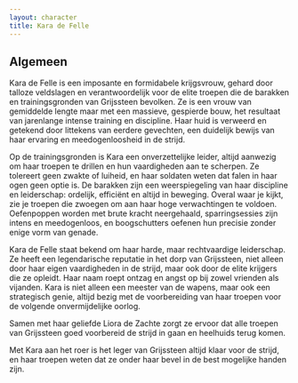 ```yaml
---
layout: character
title: Kara de Felle
---
```


## Algemeen
Kara de Felle is een imposante en formidabele krijgsvrouw, gehard door talloze veldslagen en verantwoordelijk voor de elite troepen die de barakken en trainingsgronden van Grijssteen bevolken. Ze is een vrouw van gemiddelde lengte maar met een massieve, gespierde bouw, het resultaat van jarenlange intense training en discipline. Haar huid is verweerd en getekend door littekens van eerdere gevechten, een duidelijk bewijs van haar ervaring en meedogenloosheid in de strijd.

Op de trainingsgronden is Kara een onverzettelijke leider, altijd aanwezig om haar troepen te drillen en hun vaardigheden aan te scherpen. Ze tolereert geen zwakte of luiheid, en haar soldaten weten dat falen in haar ogen geen optie is. De barakken zijn een weerspiegeling van haar discipline en leiderschap: ordelijk, efficiënt en altijd in beweging. Overal waar je kijkt, zie je troepen die zwoegen om aan haar hoge verwachtingen te voldoen. Oefenpoppen worden met brute kracht neergehaald, sparringsessies zijn intens en meedogenloos, en boogschutters oefenen hun precisie zonder enige vorm van genade.

Kara de Felle staat bekend om haar harde, maar rechtvaardige leiderschap. Ze heeft een legendarische reputatie in het dorp van Grijssteen, niet alleen door haar eigen vaardigheden in de strijd, maar ook door de elite krijgers die ze opleidt. Haar naam roept ontzag en angst op bij zowel vrienden als vijanden. Kara is niet alleen een meester van de wapens, maar ook een strategisch genie, altijd bezig met de voorbereiding van haar troepen voor de volgende onvermijdelijke oorlog.

Samen met haar geliefde Liora de Zachte zorgt ze ervoor dat alle troepen van Grijssteen goed voorbereid de strijd in gaan en heelhuids terug komen.

Met Kara aan het roer is het leger van Grijssteen altijd klaar voor de strijd, en haar troepen weten dat ze onder haar bevel in de best mogelijke handen zijn.